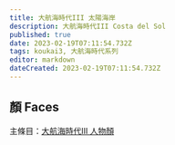 ```yaml
---
title: 大航海時代III 太陽海岸
description: 大航海時代III Costa del Sol
published: true
date: 2023-02-19T07:11:54.732Z
tags: koukai3, 大航海時代系列
editor: markdown
dateCreated: 2023-02-19T07:11:54.732Z
---
```


## 顏 Faces

主條目：[大航海時代III 人物顏](/遊戲/大航海時代III/人物顏)
